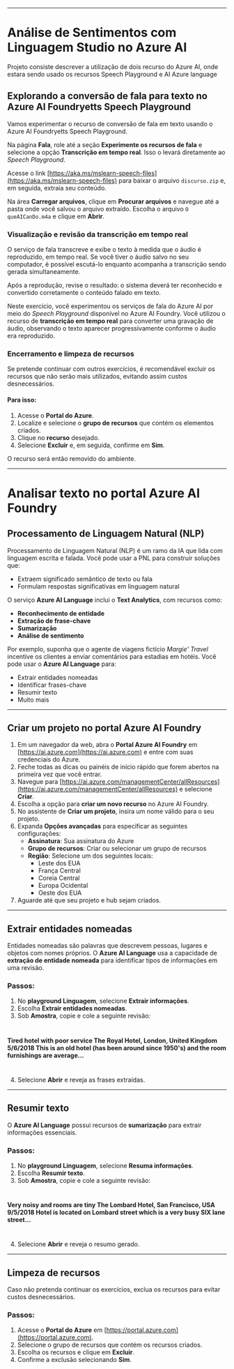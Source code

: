 
---

# Análise de Sentimentos com Linguagem Studio no Azure AI

Projeto consiste descrever a utilização de dois recurso do Azure AI, onde estara sendo usado os recursos Speech Playground e AI Azure language

## Explorando a conversão de fala para texto no Azure AI Foundryetts Speech Playground

Vamos experimentar o recurso de conversão de fala em texto usando o Azure AI Foundryetts Speech Playground.

Na página **Fala**, role até a seção **Experimente os recursos de fala** e selecione a opção **Transcrição em tempo real**. Isso o levará diretamente ao *Speech Playground*.

Acesse o link [https://aka.ms/mslearn-speech-files](https://aka.ms/mslearn-speech-files) para baixar o arquivo `discurso.zip` e, em seguida, extraia seu conteúdo.

Na área **Carregar arquivos**, clique em **Procurar arquivos** e navegue até a pasta onde você salvou o arquivo extraído. Escolha o arquivo `O queAICanDo.m4a` e clique em **Abrir**.

### Visualização e revisão da transcrição em tempo real

O serviço de fala transcreve e exibe o texto à medida que o áudio é reproduzido, em tempo real. Se você tiver o áudio salvo no seu computador, é possível escutá-lo enquanto acompanha a transcrição sendo gerada simultaneamente.

Após a reprodução, revise o resultado: o sistema deverá ter reconhecido e convertido corretamente o conteúdo falado em texto.

Neste exercício, você experimentou os serviços de fala do Azure AI por meio do *Speech Playground* disponível no Azure AI Foundry. Você utilizou o recurso de **transcrição em tempo real** para converter uma gravação de áudio, observando o texto aparecer progressivamente conforme o áudio era reproduzido.

### Encerramento e limpeza de recursos

Se pretende continuar com outros exercícios, é recomendável excluir os recursos que não serão mais utilizados, evitando assim custos desnecessários.

#### Para isso:

1. Acesse o **Portal do Azure**.
2. Localize e selecione o **grupo de recursos** que contém os elementos criados.
3. Clique no **recurso** desejado.
4. Selecione **Excluir** e, em seguida, confirme em **Sim**.

O recurso será então removido do ambiente.

---


# Analisar texto no portal Azure AI Foundry

## Processamento de Linguagem Natural (NLP)
Processamento de Linguagem Natural (NLP) é um ramo da IA que lida com linguagem escrita e falada. Você pode usar a PNL para construir soluções que:
- Extraem significado semântico de texto ou fala
- Formulam respostas significativas em linguagem natural

O serviço **Azure AI Language** inclui o **Text Analytics**, com recursos como:
- **Reconhecimento de entidade**
- **Extração de frase-chave**
- **Sumarização**
- **Análise de sentimento**

Por exemplo, suponha que o agente de viagens fictício *Margie' Travel* incentive os clientes a enviar comentários para estadias em hotéis. Você pode usar o **Azure AI Language** para:
- Extrair entidades nomeadas
- Identificar frases-chave
- Resumir texto
- Muito mais

---

## Criar um projeto no portal Azure AI Foundry
1. Em um navegador da web, abra o **Portal Azure AI Foundry** em [https://ai.azure.com](https://ai.azure.com) e entre com suas credenciais do Azure.
2. Feche todas as dicas ou painéis de início rápido que forem abertos na primeira vez que você entrar.
3. Navegue para [https://ai.azure.com/managementCenter/allResources](https://ai.azure.com/managementCenter/allResources) e selecione **Criar**.
4. Escolha a opção para **criar um novo recurso** no Azure AI Foundry.
5. No assistente de **Criar um projeto**, insira um nome válido para o seu projeto.
6. Expanda **Opções avançadas** para especificar as seguintes configurações:
   - **Assinatura**: Sua assinatura do Azure
   - **Grupo de recursos**: Criar ou selecionar um grupo de recursos
   - **Região**: Selecione um dos seguintes locais:
     - Leste dos EUA
     - França Central
     - Coreia Central
     - Europa Ocidental
     - Oeste dos EUA
7. Aguarde até que seu projeto e hub sejam criados.

---

## Extrair entidades nomeadas
Entidades nomeadas são palavras que descrevem pessoas, lugares e objetos com nomes próprios. O **Azure AI Language** usa a capacidade de **extração de entidade nomeada** para identificar tipos de informações em uma revisão.

### Passos:
1. No **playground Linguagem**, selecione **Extrair informações**.
2. Escolha **Extrair entidades nomeadas**.
3. Sob **Amostra**, copie e cole a seguinte revisão:
#
**Tired hotel with poor service The Royal Hotel, London, United Kingdom 5/6/2018 This is an old hotel (has been around since 1950's) and the room furnishings are average...**
#
4. Selecione **Abrir** e reveja as frases extraídas.

---

## Resumir texto
O **Azure AI Language** possui recursos de **sumarização** para extrair informações essenciais.

### Passos:
1. No **playground Linguagem**, selecione **Resuma informações**.
2. Escolha **Resumir texto**.
3. Sob **Amostra**, copie e cole a seguinte revisão:
#
**Very noisy and rooms are tiny The Lombard Hotel, San Francisco, USA 9/5/2018 Hotel is located on Lombard street which is a very busy SIX lane street...**
#
4. Selecione **Abrir** e reveja o resumo gerado.

---

## Limpeza de recursos
Caso não pretenda continuar os exercícios, exclua os recursos para evitar custos desnecessários.

### Passos:
1. Acesse o **Portal do Azure** em [https://portal.azure.com](https://portal.azure.com).
2. Selecione o grupo de recursos que contém os recursos criados.
3. Escolha os recursos e clique em **Excluir**.
4. Confirme a exclusão selecionando **Sim**.


